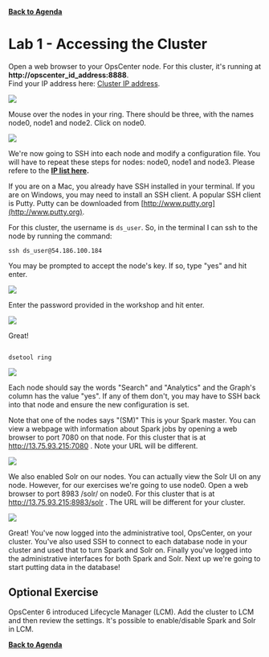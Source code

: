   **[Back to Agenda](./../README.md)**

# Lab 1 - Accessing the Cluster

Open a web browser to your OpsCenter node.
For this cluster, it's running at **http://opscenter_id_address:8888**.   
Find your IP address here: [Cluster IP address](./cluster_ip.md).    

![](./img/lab1-1opscenter.png)

Mouse over the nodes in your ring.  There should be three, with the names node0, node1 and node2.  Click on node0.

![](./img/lab1-3opsdc0vm0ip.png)

We're now going to SSH into each node and modify a configuration file.  You will have to repeat these steps for nodes: node0, node1 and node3. Please refere to the  **[IP list here](./cluster_ip.md).**

If you are on a Mac, you already have SSH installed in your terminal.  If you are on Windows, you may need to install an SSH client.  A popular SSH client is Putty.  Putty can be downloaded from [http://www.putty.org](http://www.putty.org).

For this cluster, the username is `ds_user`.  So, in the terminal I can ssh to the node by running the command:

```
ssh ds_user@54.186.100.184
```

You may be prompted to accept the node's key.  If so, type "yes" and hit enter.

![](./img/lab1-4sshlogin.png)

Enter the password provided in the workshop and hit enter.

![](./img/lab1-5sshlogin2.png)

Great!

```

dsetool ring

```

![](./img/lab1-8dsetoolstatus_v502.png)

Each node should say the words "Search" and "Analytics" and the Graph's column has the value "yes". If any of them don't, you may have to SSH back into that node and ensure the new configuration is set.

Note that one of the nodes says "(SM)"  This is your Spark master.  You can view a webpage with information about Spark jobs by opening a web browser to port 7080 on that node.  For this cluster that is at http://13.75.93.215:7080 .  Note your URL will be different.

![](./img/lab1-9sparkjt_v502.png)

We also enabled Solr on our nodes.  You can actually view the Solr UI on any node.  However, for our exercises we're going to use node0.  Open a web browser to port 8983 /solr/ on node0.  For this cluster that is at http://13.75.93.215:8983/solr .  The URL will be different for your cluster.

![](./img/lab1-10solrui_v502.png)

Great!  You've now logged into the administrative tool, OpsCenter, on your cluster.  You've also used SSH to connect to each database node in your cluster and used that to turn Spark and Solr on.  Finally you've logged into the administrative interfaces for both Spark and Solr.  Next up we're going to start putting data in the database!

## Optional Exercise

OpsCenter 6 introduced Lifecycle Manager (LCM).  Add the cluster to LCM and then review the settings.  It's possible to enable/disable Spark and Solr in LCM.

  **[Back to Agenda](./../README.md)**
